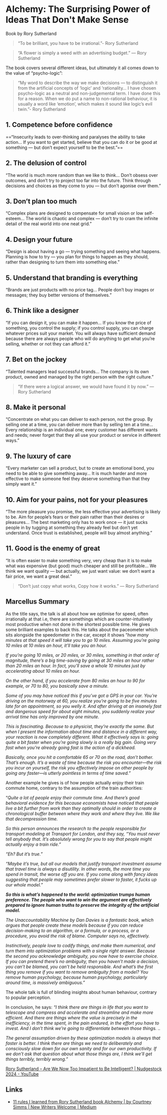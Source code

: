 # Alchemy: The Surprising Power of Ideas That Don't Make Sense

Book by Rory Sutherland

> “To be brilliant, you have to be irrational.”- Rory Sutherland

> “A flower is simply a weed with an advertising budget.” — Rory Sutherland

The book covers several different ideas, but ultimately it all comes down to the value of “psycho-logic”:

> “My word to describe the way we make decisions — to distinguish it from the artificial concepts of ‘logic’ and ‘rationality… I have chosen psycho-logic as a neutral and non-judgemental term. I have done this for a reason. When we do put a name to non-rational behaviour, it is usually a word like ‘emotion’, which makes it sound like logic’s evil twin.”- Rory Sutherland

## 1. Competence before confidence

==“Insecurity leads to over-thinking and paralyses the ability to take action… If you want to get started, believe that you can do it or be good at something — but don’t expect yourself to be the best.”==

## 2. The delusion of control

“The world is much more random than we like to think… Don’t obsess over outcomes, and don’t try to project too far into the future. Think through decisions and choices as they come to you — but don’t agonise over them.”

## 3. Don’t plan too much

“Complex plans are designed to compensate for small vision or low self-esteem… The world is chaotic and complex — don’t try to cram the infinite detail of the real world into one neat grid.”

## 4. Design your future

“Design is about having a go — trying something and seeing what happens. Planning is how to try — you plan for things to happen as they should, rather than designing to turn them into something else.”

## 5. Understand that branding is everything

“Brands are just products with no price tag… People don’t buy images or messages; they buy better versions of themselves.”

## 6. Think like a designer

“If you can design it, you can make it happen… If you know the price of something, you control the supply; if you control supply, you can charge whatever prices suit your market. You will always have sufficient demand because there are always people who will do anything to get what you’re selling, whether or not they can afford it.”

## 7. Bet on the jockey

“Talented managers lead successful brands… The company is its own product, owned and managed by the right person with the right culture.”

> “If there were a logical answer, we would have found it by now.” — Rory Sutherland

## 8. Make it personal

“Concentrate on what you can deliver to each person, not the group. By selling one at a time, you can deliver more than by selling ten at a time… Every relationship is an individual one; every customer has different wants and needs; never forget that they all use your product or service in different ways.”

## 9. The luxury of care

“Every marketer can sell a product, but to create an emotional bond, you need to be able to give something away… It is much harder and more effective to make someone feel they deserve something than that they simply want it.”

## 10. Aim for your pains, not for your pleasures

“The more pleasure you promise, the less effective your advertising is likely to be. Aim for people’s fears or their pain rather than their desires or pleasures… The best marketing only has to work once — it just sucks people in by tugging at something they already feel but don’t yet understand. Once trust is established, people will buy almost anything.”

## 11. Good is the enemy of great

“It is often easier to make something very, very cheap than it is to make what was expensive (but good) much cheaper and still be profitable… We think we want quality — but actually, we just want value: we don’t want a fair price, we want a great deal.”

> “Don’t just copy what works, Copy how it works.” — Rory Sutherland

## Marcellus Summary

As the title says, the talk is all about how we optimise for speed, often irrationally at that i.e, there are somethings which are counter-intuitively most productive when not done in the shortest possible time. He gives some brilliant examples to back this. He talks about the paceometer which sits alongside the speedometer in the car, except it shows “_how many minutes at that speed it will take you to go 10 miles. Assuming you’re going 10 miles at 10 miles an hour, it’ll take you an hour._  
  
_If you’re going 10 miles, or 20 miles, or 30 miles, something in that order of magnitude, there’s a big time-saving by going at 30 miles an hour rather than 20 miles an hour. In fact, you’ll save a whole 10 minutes just by accelerating about 10 miles an hour._  
  
_On the other hand, if you accelerate from 80 miles an hour to 90 for example, or 70 to 80, you basically save a minute._  
  
_Some of you may have noticed this if you’ve got a GPS in your car. You’re driving on the motorway at 60, you realize you’re going to be five minutes late for an appointment, so you welly it. And after driving at an insanely fast and dangerous speed for about eight minutes, you suddenly realize your arrival time has only improved by one minute._  
  
_This is fascinating. Because to a physicist, they’re exactly the same. But when I present the information about time and distance in a different way, your reaction is now completely different. What it effectively says is: going quite a bit faster when you’re going slowly is a really big gain. Going very fast when you’re already going fast is the action of a dickhead._  
  
_Basically, once you hit a comfortable 65 or 70 on the road, don’t bother. That’s enough. It’s a waste of time because the risk you encounter—the risk you incur on yourself, the risk you effectively impose on other people by going any faster—is utterly pointless in terms of time saved.”_  
  
Another example he gives is of how people actually enjoy their train commute home, contrary to the assumption of the train authorities:  
  
“_Quite a lot of people enjoy their commute time. And there’s good behavioral evidence for this because economists have noticed that people live a bit further from work than they optimally should in order to create a chronological buffer between where they work and where they live. We like that decompression time._  
  
_So this person announces the research to the people responsible for transport modeling at Transport for London, and they say, “You must never tell anybody that. It’s absolutely wrong for you to say that people might actually enjoy a train ride.”_  
  
_“Eh? But it’s true.”_  
  
_“Maybe it’s true, but all our models that justify transport investment assume that travel time is always a disutility. In other words, the more time you spend in transit, the worse off you are. If you come along with fancy ideas suggesting that people may sometimes prefer slower to faster, it fucks up our whole model.”_  
  
**_So this is what’s happened to the world: optimization trumps human preference. The people who want to win the argument are effectively prepared to ignore human truths to preserve the integrity of the artificial model._**  
  
_The Unaccountability Machine by Dan Davies is a fantastic book, which argues that people create these models because if you can reduce decision-making to an algorithm, or a formula, or a process, or a procedure, you avoid the risk of blame. Computer says no, effectively._  
  
_Instinctively, people love to codify things, and make them numerical, and turn them into optimization problems with a single right answer. Because the second you acknowledge ambiguity, you now have to exercise choice. If you can pretend there’s no ambiguity, then you haven’t made a decision, you can’t be blamed, you can’t be held responsible. And what’s the first thing you remove if you want to remove ambiguity from a model? You remove human psychology, because human psychology, particularly around time, is massively ambiguous.”_  
  
The whole talk is full of blinding insights about human behaviour, contrary to popular perception.
  
In conclusion, he says: _“I think there are things in life that you want to telescope and compress and accelerate and streamline and make more efficient. And there are things where the value is precisely in the inefficiency, in the time spent, in the pain endured, in the effort you have to invest. And I don’t think we’re going to differentiate between those things. .._  
  
_The general assumption driven by these optimization models is always that faster is better. I think there are things we need to deliberately and consciously slow down for our own sanity and for our own productivity. If we don’t ask that question about what those things are, I think we’ll get things terribly, terribly wrong.”_

[Rory Sutherland – Are We Now Too Impatient to Be Intelligent? | Nudgestock 2024 - YouTube](https://www.youtube.com/watch?v=Bc9jFbxrkMk&ab_channel=Nudgestock)

## Links

- [11 rules I learned from Rory Sutherland book Alchemy | by Courtney Simms | New Writers Welcome | Medium](https://medium.com/new-writers-welcome/11-rules-i-learned-from-rory-sutherland-book-alchemy-5f6970a80259)
